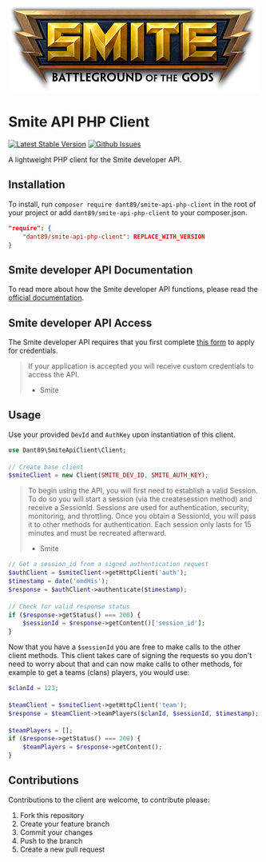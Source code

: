 ![Smite logo](https://github.com/dant89/smite-stats/blob/master/public/images/LOGO_SMITE_2016_Blktagline_Shadow_500x170.png)

Smite API PHP Client
====================
[![Latest Stable Version][packagist-image]][packagist-url]
[![Github Issues][github-issues-image]][github-issues-url]

A lightweight PHP client for the Smite developer API.

## Installation

To install, run `composer require dant89/smite-api-php-client` in the root of your project or add `dant89/smite-api-php-client` to your composer.json.
```json
"require": {
    "dant89/smite-api-php-client": REPLACE_WITH_VERSION
}
```

## Smite developer API Documentation

To read more about how the Smite developer API functions, please read the [official documentation](https://docs.google.com/document/d/1OFS-3ocSx-1Rvg4afAnEHlT3917MAK_6eJTR6rzr-BM/).

## Smite developer API Access

The Smite developer API requires that you first complete [this form](https://fs12.formsite.com/HiRez/form48/secure_index.html) to apply for credentials.
> If your application is accepted you will receive custom credentials to access the API.
> - Smite

## Usage

Use your provided `DevId` and `AuthKey` upon instantiation of this client.


```php
use Dant89\SmiteApiClient\Client;

// Create base client
$smiteClient = new Client(SMITE_DEV_ID, SMITE_AUTH_KEY);
```

>To begin using the API, you will first need to establish a valid Session. To do so you will start a session (via the createsession method) and receive a SessionId. Sessions are used for authentication, security, monitoring, and throttling. Once you obtain a SessionId, you will pass it to other methods for authentication. Each session only lasts for 15 minutes and must be recreated afterward.
> - Smite

```php
// Get a session_id from a signed authentication request
$authClient = $smiteClient->getHttpClient('auth');
$timestamp = date('omdHis');
$response = $authClient->authenticate($timestamp);

// Check for valid response status
if ($response->getStatus() === 200) {
    $sessionId = $response->getContent()['session_id'];
}
```

Now that you have a `$sessionId` you are free to make calls to the other client methods. This client takes care of signing the requests so you don't need to worry about that and can now make calls to other methods, for example to get a teams (clans) players, you would use:

```php
$clanId = 123;

$teamClient = $smiteClient->getHttpClient('team');
$response = $teamClient->teamPlayers($clanId, $sessionId, $timestamp);

$teamPlayers = [];
if ($response->getStatus() === 200) {
    $teamPlayers = $response->getContent();
}
```


## Contributions

Contributions to the client are welcome, to contribute please:

1. Fork this repository
2. Create your feature branch
3. Commit your changes
4. Push to the branch
5. Create a new pull request

[packagist-image]: https://img.shields.io/packagist/vpre/dant89/smite-api-php-client.svg
[packagist-url]: https://packagist.org/packages/dant89/smite-api-php-client

[github-issues-image]: https://img.shields.io/github/issues/dant89/smite-api-php-client
[github-issues-url]: https://github.com/dant89/smite-api-php-client/issues
